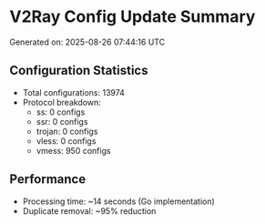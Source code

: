# V2Ray Config Update Summary
Generated on: 2025-08-26 07:44:16 UTC

## Configuration Statistics
- Total configurations: 13974
- Protocol breakdown:
  - ss: 0 configs
  - ssr: 0 configs
  - trojan: 0 configs
  - vless: 0 configs
  - vmess: 950 configs

## Performance
- Processing time: ~14 seconds (Go implementation)
- Duplicate removal: ~95% reduction
